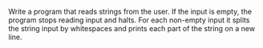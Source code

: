 Write a program that reads strings from the user. If the input is empty, the program stops reading input and halts. For each non-empty input it splits the string input by whitespaces   and prints each part of the string on a new line.